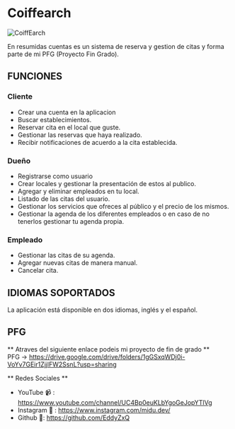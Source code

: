# Coiffearch
![CoiffEarch](https://user-images.githubusercontent.com/24995646/175404501-5432e2c2-21f4-4f34-8bfb-6f36563f2f7e.png)


En resumidas cuentas es un sistema de reserva y gestion  de citas y forma parte de mi PFG (Proyecto Fin Grado).



## FUNCIONES

### Cliente
- Crear una cuenta en la aplicacion
- Buscar establecimientos.
- Reservar cita en el local que guste.
- Gestionar las reservas que haya realizado.
- Recibir notificaciones de acuerdo a la cita establecida.

### Dueño
- Registrarse como usuario
- Crear locales y gestionar la presentación de estos al publico.
- Agregar y eliminar empleados en tu local.
- Listado de las citas del usuario.
- Gestionar los servicios que ofreces al público y el precio de los mismos. 
- Gestionar la agenda de los diferentes empleados o en caso de no tenerlos gestionar tu agenda propia.

### Empleado
- Gestionar las citas de su agenda. 
- Agregar nuevas citas de manera manual. 
- Cancelar cita.

## IDIOMAS SOPORTADOS
La aplicación está disponible en dos idiomas, inglés y el español.

## PFG

** Atraves del siguiente enlace podeis mi proyecto de fin de grado **
<br>
PFG -> https://drive.google.com/drive/folders/1gGSxqWDj0i-VoYv7GEir1ZjjlFW2SsnL?usp=sharing



** Redes Sociales **

* YouTube 📹 : https://www.youtube.com/channel/UC4Bp0euKLbYgoGeJopYTlVg
* Instagram 📸 : https://www.instagram.com/midu.dev/
* Github 🐙: https://github.com/EddyZxQ
